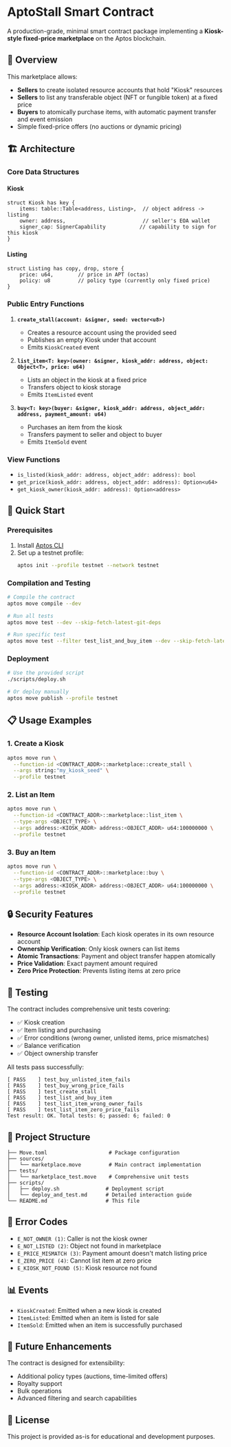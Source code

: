# AptoStall Smart Contract

A production-grade, minimal smart contract package implementing a **Kiosk-style fixed-price marketplace** on the Aptos blockchain.

## 🎯 Overview

This marketplace allows:
- **Sellers** to create isolated resource accounts that hold "Kiosk" resources
- **Sellers** to list any transferable object (NFT or fungible token) at a fixed price
- **Buyers** to atomically purchase items, with automatic payment transfer and event emission
- Simple fixed-price offers (no auctions or dynamic pricing)

## 🏗️ Architecture

### Core Data Structures

#### Kiosk
```move
struct Kiosk has key {
    items: table::Table<address, Listing>,  // object address -> listing
    owner: address,                         // seller's EOA wallet
    signer_cap: SignerCapability           // capability to sign for this kiosk
}
```

#### Listing
```move
struct Listing has copy, drop, store {
    price: u64,        // price in APT (octas)
    policy: u8         // policy type (currently only fixed price)
}
```

### Public Entry Functions

1. **`create_stall(account: &signer, seed: vector<u8>)`**
   - Creates a resource account using the provided seed
   - Publishes an empty Kiosk under that account
   - Emits `KioskCreated` event

2. **`list_item<T: key>(owner: &signer, kiosk_addr: address, object: Object<T>, price: u64)`**
   - Lists an object in the kiosk at a fixed price
   - Transfers object to kiosk storage
   - Emits `ItemListed` event

3. **`buy<T: key>(buyer: &signer, kiosk_addr: address, object_addr: address, payment_amount: u64)`**
   - Purchases an item from the kiosk
   - Transfers payment to seller and object to buyer
   - Emits `ItemSold` event

### View Functions

- `is_listed(kiosk_addr: address, object_addr: address): bool`
- `get_price(kiosk_addr: address, object_addr: address): Option<u64>`
- `get_kiosk_owner(kiosk_addr: address): Option<address>`

## 🚀 Quick Start

### Prerequisites

1. Install [Aptos CLI](https://aptos.dev/tools/aptos-cli/install-cli/)
2. Set up a testnet profile:
   ```bash
   aptos init --profile testnet --network testnet
   ```

### Compilation and Testing

```bash
# Compile the contract
aptos move compile --dev

# Run all tests
aptos move test --dev --skip-fetch-latest-git-deps

# Run specific test
aptos move test --filter test_list_and_buy_item --dev --skip-fetch-latest-git-deps
```

### Deployment

```bash
# Use the provided script
./scripts/deploy.sh

# Or deploy manually
aptos move publish --profile testnet
```

## 📋 Usage Examples

### 1. Create a Kiosk
```bash
aptos move run \
  --function-id <CONTRACT_ADDR>::marketplace::create_stall \
  --args string:"my_kiosk_seed" \
  --profile testnet
```

### 2. List an Item
```bash
aptos move run \
  --function-id <CONTRACT_ADDR>::marketplace::list_item \
  --type-args <OBJECT_TYPE> \
  --args address:<KIOSK_ADDR> address:<OBJECT_ADDR> u64:100000000 \
  --profile testnet
```

### 3. Buy an Item
```bash
aptos move run \
  --function-id <CONTRACT_ADDR>::marketplace::buy \
  --type-args <OBJECT_TYPE> \
  --args address:<KIOSK_ADDR> address:<OBJECT_ADDR> u64:100000000 \
  --profile testnet
```

## 🔒 Security Features

- **Resource Account Isolation**: Each kiosk operates in its own resource account
- **Ownership Verification**: Only kiosk owners can list items
- **Atomic Transactions**: Payment and object transfer happen atomically
- **Price Validation**: Exact payment amount required
- **Zero Price Protection**: Prevents listing items at zero price

## 🧪 Testing

The contract includes comprehensive unit tests covering:

- ✅ Kiosk creation
- ✅ Item listing and purchasing
- ✅ Error conditions (wrong owner, unlisted items, price mismatches)
- ✅ Balance verification
- ✅ Object ownership transfer

All tests pass successfully:
```
[ PASS    ] test_buy_unlisted_item_fails
[ PASS    ] test_buy_wrong_price_fails
[ PASS    ] test_create_stall
[ PASS    ] test_list_and_buy_item
[ PASS    ] test_list_item_wrong_owner_fails
[ PASS    ] test_list_item_zero_price_fails
Test result: OK. Total tests: 6; passed: 6; failed: 0
```

## 📁 Project Structure

```
├── Move.toml                    # Package configuration
├── sources/
│   └── marketplace.move         # Main contract implementation
├── tests/
│   └── marketplace_test.move    # Comprehensive unit tests
├── scripts/
│   ├── deploy.sh               # Deployment script
│   └── deploy_and_test.md      # Detailed interaction guide
└── README.md                   # This file
```

## 🎯 Error Codes

- `E_NOT_OWNER (1)`: Caller is not the kiosk owner
- `E_NOT_LISTED (2)`: Object not found in marketplace
- `E_PRICE_MISMATCH (3)`: Payment amount doesn't match listing price
- `E_ZERO_PRICE (4)`: Cannot list item at zero price
- `E_KIOSK_NOT_FOUND (5)`: Kiosk resource not found

## 📊 Events

- `KioskCreated`: Emitted when a new kiosk is created
- `ItemListed`: Emitted when an item is listed for sale
- `ItemSold`: Emitted when an item is successfully purchased

## 🔮 Future Enhancements

The contract is designed for extensibility:
- Additional policy types (auctions, time-limited offers)
- Royalty support
- Bulk operations
- Advanced filtering and search capabilities

## 📄 License

This project is provided as-is for educational and development purposes.